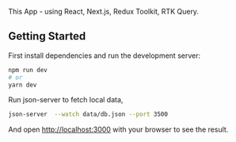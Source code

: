 This App - using React, Next.js, Redux Toolkit, RTK Query.
## Getting Started
First install dependencies and run the development server:

```bash
npm run dev
# or
yarn dev
```

Run json-server to fetch local data,

```bash
json-server  --watch data/db.json --port 3500
```

And open [http://localhost:3000](http://localhost:3000) with your browser to see the result.



